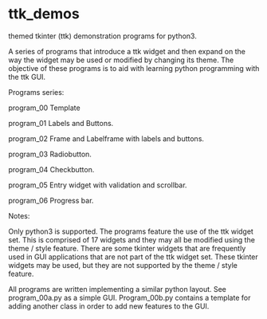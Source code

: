 # ttk_demos

themed tkinter (ttk) demonstration programs for python3.

A series of programs that introduce a ttk widget and then expand on the way the widget may be used or modified by changing its theme. The objective of these programs is to aid with learning python programming with the ttk GUI.

Programs series:

program_00 Template

program_01 Labels and Buttons.

program_02 Frame and Labelframe with labels and buttons.

program_03 Radiobutton.

program_04 Checkbutton.

program_05 Entry widget with validation and scrollbar.

program_06 Progress bar.

Notes:

Only python3 is supported. The programs feature the use of the ttk widget set. This is comprised of 17 widgets and they may all be modified using the theme / style feature. There are some tkinter widgets that are frequently used in GUI applications that are not part of the ttk widget set. These tkinter widgets may be used, but they are not supported by the theme / style feature.

All programs are written implementing a similar python layout. See program_00a.py as a simple GUI. Program_00b.py contains a template for adding another class in order to add new features to the GUI.
